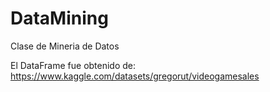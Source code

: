 # DataMining
Clase de Mineria de Datos


El DataFrame fue obtenido de: https://www.kaggle.com/datasets/gregorut/videogamesales
